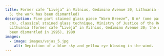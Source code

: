 ```yaml
---
title: Former cafe “Livėja” in Vilnius, Gedimino Avenue 30, Lithuania (section
  5; the work has been dismantled)
description: Five part stained glass piece “Warm Breeze”, 8 m² (one part–90x180
  cm), classical stained glass technique, Ministry of Justice of the Republic of
  Lithuania (former cafe “Livėja” in Vilnius, Gedimino Avenue 30; the work has
  been dismantled in 1995), 1989
images:
  - image: images/vejas_5.jpg
    alt: Depiction of a blue sky and yellow rye blowing in the wind.
---
```

